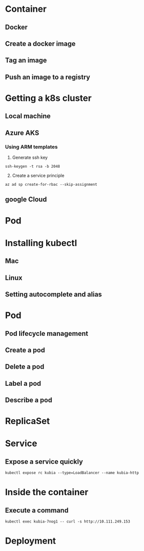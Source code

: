 # Container
## Docker
## Create a docker image

## Tag an image

## Push an image to a registry

# Getting a k8s cluster
## Local machine

## Azure AKS
### Using ARM templates
1. Generate ssh key

`ssh-keygen -t rsa -b 2048`

2. Create a service principle

`az ad sp create-for-rbac --skip-assignment`

## google Cloud

# Pod

# Installing kubectl

## Mac

## Linux

## Setting autocomplete and alias

# Pod
## Pod lifecycle management
## Create a pod

## Delete a pod

## Label a pod

## Describe a pod

# ReplicaSet

# Service
## Expose a service quickly
`kubectl expose rc kubia --type=LoadBalancer --name kubia-http`
# Inside the container
## Execute a command 
`kubectl exec kubia-7nog1 -- curl -s http://10.111.249.153`

# Deployment
